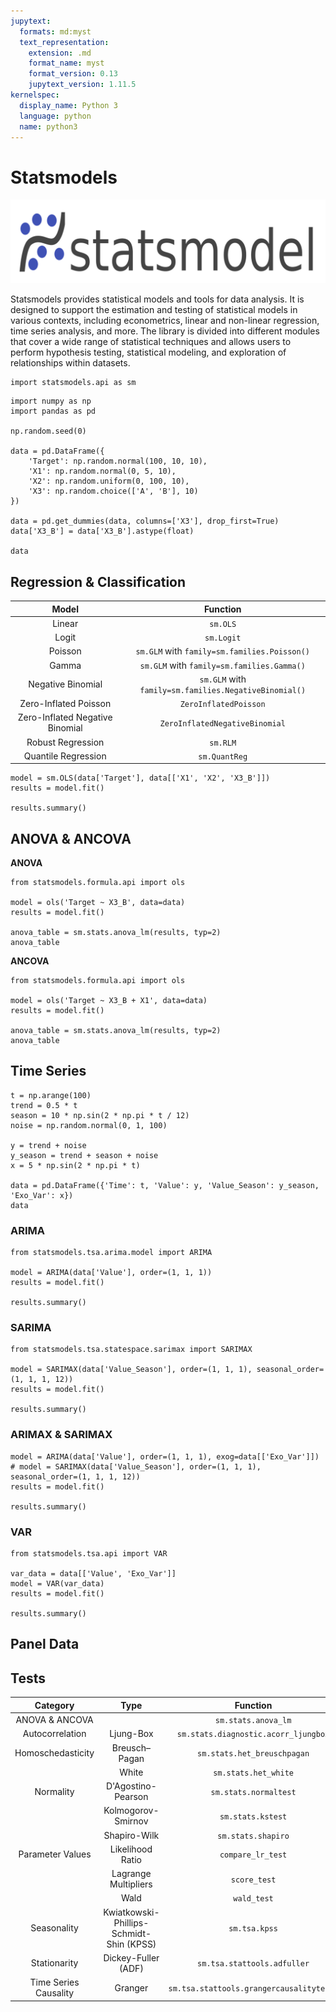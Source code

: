 ```yaml
---
jupytext:
  formats: md:myst
  text_representation:
    extension: .md
    format_name: myst
    format_version: 0.13
    jupytext_version: 1.11.5
kernelspec:
  display_name: Python 3
  language: python
  name: python3
---
```


# Statsmodels

![](images/statsmodels.png)

Statsmodels provides statistical models and tools for data analysis. It is designed to support the estimation and testing of statistical models in various contexts, including econometrics, linear and non-linear regression, time series analysis, and more. The library is divided into different modules that cover a wide range of statistical techniques and allows users to perform hypothesis testing, statistical modeling, and exploration of relationships within datasets. 

```{code-cell}
import statsmodels.api as sm
```

```{code-cell}
import numpy as np
import pandas as pd

np.random.seed(0)

data = pd.DataFrame({
    'Target': np.random.normal(100, 10, 10),
    'X1': np.random.normal(0, 5, 10),
    'X2': np.random.uniform(0, 100, 10),
    'X3': np.random.choice(['A', 'B'], 10)
})

data = pd.get_dummies(data, columns=['X3'], drop_first=True)
data['X3_B'] = data['X3_B'].astype(float)

data
```

## Regression & Classification

| Model | Function |
| :---: | :------: |
| Linear | `sm.OLS` |
| Logit | `sm.Logit` |
| Poisson | `sm.GLM` with `family=sm.families.Poisson()` |
| Gamma | `sm.GLM` with `family=sm.families.Gamma()` |
| Negative Binomial | `sm.GLM` with `family=sm.families.NegativeBinomial()` |
| Zero-Inflated Poisson | `ZeroInflatedPoisson` |
| Zero-Inflated Negative Binomial | `ZeroInflatedNegativeBinomial` |
| Robust Regression | `sm.RLM` |
| Quantile Regression | `sm.QuantReg` |


```{code-cell}
model = sm.OLS(data['Target'], data[['X1', 'X2', 'X3_B']])
results = model.fit()

results.summary()
```


## ANOVA & ANCOVA

**ANOVA**
```{code-cell}
from statsmodels.formula.api import ols

model = ols('Target ~ X3_B', data=data)
results = model.fit()

anova_table = sm.stats.anova_lm(results, typ=2)
anova_table
```

**ANCOVA**
```{code-cell}
from statsmodels.formula.api import ols

model = ols('Target ~ X3_B + X1', data=data)
results = model.fit()

anova_table = sm.stats.anova_lm(results, typ=2)
anova_table
```


## Time Series

```{code-cell}
t = np.arange(100)
trend = 0.5 * t
season = 10 * np.sin(2 * np.pi * t / 12)
noise = np.random.normal(0, 1, 100)

y = trend + noise
y_season = trend + season + noise
x = 5 * np.sin(2 * np.pi * t)

data = pd.DataFrame({'Time': t, 'Value': y, 'Value_Season': y_season, 'Exo_Var': x})
data
```

### ARIMA

```{code-cell}
from statsmodels.tsa.arima.model import ARIMA

model = ARIMA(data['Value'], order=(1, 1, 1))
results = model.fit()

results.summary()
```

### SARIMA

```{code-cell}
from statsmodels.tsa.statespace.sarimax import SARIMAX

model = SARIMAX(data['Value_Season'], order=(1, 1, 1), seasonal_order=(1, 1, 1, 12))
results = model.fit()

results.summary()
```

### ARIMAX & SARIMAX

```{code-cell}
model = ARIMA(data['Value'], order=(1, 1, 1), exog=data[['Exo_Var']])
# model = SARIMAX(data['Value_Season'], order=(1, 1, 1), seasonal_order=(1, 1, 1, 12))
results = model.fit()

results.summary()
```

### VAR

```{code-cell}
from statsmodels.tsa.api import VAR

var_data = data[['Value', 'Exo_Var']]
model = VAR(var_data)
results = model.fit()

results.summary()
```


## Panel Data


## Tests

| Category | Type | Function |
| :------: | :--: | :------: | 
| ANOVA & ANCOVA    |                        | `sm.stats.anova_lm`         |
| Autocorrelation   | Ljung-Box              | `sm.stats.diagnostic.acorr_ljungbox` |
| Homoschedasticity | Breusch–Pagan          | `sm.stats.het_breuschpagan` |
|                   | White                  | `sm.stats.het_white`        |
| Normality         | D'Agostino-Pearson     | `sm.stats.normaltest`       |
|                   | Kolmogorov-Smirnov     | `sm.stats.kstest`           |
|                   | Shapiro-Wilk           | `sm.stats.shapiro`          |
| Parameter Values  | Likelihood Ratio       | `compare_lr_test`           |
|                   | Lagrange Multipliers   | `score_test`                |
|                   | Wald                   | `wald_test`                 |
| Seasonality       | Kwiatkowski-Phillips-Schmidt-Shin (KPSS) | `sm.tsa.kpss` |
| Stationarity      | Dickey-Fuller (ADF)    | `sm.tsa.stattools.adfuller` |
| Time Series Causality | Granger            | `sm.tsa.stattools.grangercausalitytests` |

